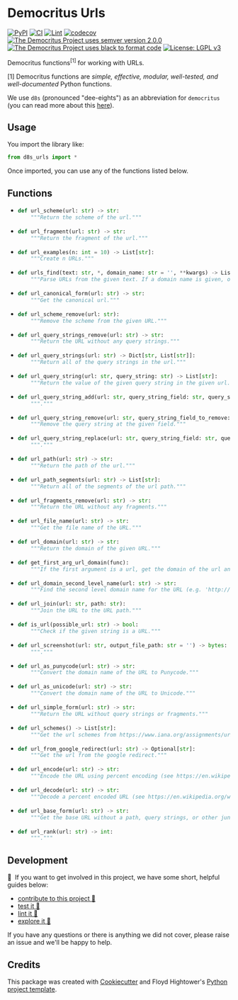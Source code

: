 # Democritus Urls

[![PyPI](https://img.shields.io/pypi/v/d8s-urls.svg)](https://pypi.python.org/pypi/d8s-urls)
[![CI](https://github.com/democritus-project/d8s-urls/workflows/CI/badge.svg)](https://github.com/democritus-project/d8s-urls/actions)
[![Lint](https://github.com/democritus-project/d8s-urls/workflows/Lint/badge.svg)](https://github.com/democritus-project/d8s-urls/actions)
[![codecov](https://codecov.io/gh/democritus-project/d8s-urls/branch/main/graph/badge.svg?token=V0WOIXRGMM)](https://codecov.io/gh/democritus-project/d8s-urls)
[![The Democritus Project uses semver version 2.0.0](https://img.shields.io/badge/-semver%20v2.0.0-22bfda)](https://semver.org/spec/v2.0.0.html)
[![The Democritus Project uses black to format code](https://img.shields.io/badge/code%20style-black-000000.svg)](https://github.com/psf/black)
[![License: LGPL v3](https://img.shields.io/badge/License-LGPL%20v3-blue.svg)](https://choosealicense.com/licenses/lgpl-3.0/)

Democritus functions<sup>[1]</sup> for working with URLs.

[1] Democritus functions are <i>simple, effective, modular, well-tested, and well-documented</i> Python functions.

We use `d8s` (pronounced "dee-eights") as an abbreviation for `democritus` (you can read more about this [here](https://github.com/democritus-project/roadmap#what-is-d8s)).

## Usage

You import the library like:

```python
from d8s_urls import *
```

Once imported, you can use any of the functions listed below.

## Functions

  - ```python
    def url_scheme(url: str) -> str:
        """Return the scheme of the url."""
    ```
  - ```python
    def url_fragment(url: str) -> str:
        """Return the fragment of the url."""
    ```
  - ```python
    def url_examples(n: int = 10) -> List[str]:
        """Create n URLs."""
    ```
  - ```python
    def urls_find(text: str, *, domain_name: str = '', **kwargs) -> List[str]:
        """Parse URLs from the given text. If a domain name is given, only urls with the given domain name will be returned."""
    ```
  - ```python
    def url_canonical_form(url: str) -> str:
        """Get the canonical url."""
    ```
  - ```python
    def url_scheme_remove(url: str):
        """Remove the scheme from the given URL."""
    ```
  - ```python
    def url_query_strings_remove(url: str) -> str:
        """Return the URL without any query strings."""
    ```
  - ```python
    def url_query_strings(url: str) -> Dict[str, List[str]]:
        """Return all of the query strings in the url."""
    ```
  - ```python
    def url_query_string(url: str, query_string: str) -> List[str]:
        """Return the value of the given query string in the given url."""
    ```
  - ```python
    def url_query_string_add(url: str, query_string_field: str, query_string_value: str) -> str:
        """."""
    ```
  - ```python
    def url_query_string_remove(url: str, query_string_field_to_remove: str) -> str:
        """Remove the query string at the given field."""
    ```
  - ```python
    def url_query_string_replace(url: str, query_string_field: str, query_string_value: str) -> str:
        """."""
    ```
  - ```python
    def url_path(url: str) -> str:
        """Return the path of the url."""
    ```
  - ```python
    def url_path_segments(url: str) -> List[str]:
        """Return all of the segments of the url path."""
    ```
  - ```python
    def url_fragments_remove(url: str) -> str:
        """Return the URL without any fragments."""
    ```
  - ```python
    def url_file_name(url: str) -> str:
        """Get the file name of the URL."""
    ```
  - ```python
    def url_domain(url: str) -> str:
        """Return the domain of the given URL."""
    ```
  - ```python
    def get_first_arg_url_domain(func):
        """If the first argument is a url, get the domain of the url and pass that into the function."""
    ```
  - ```python
    def url_domain_second_level_name(url: str) -> str:
        """Find the second level domain name for the URL (e.g. 'http://example.com/test/bingo' => 'example') (see https://en.wikipedia.org/wiki/Domain_name#Second-level_and_lower_level_domains)."""
    ```
  - ```python
    def url_join(url: str, path: str):
        """Join the URL to the URL path."""
    ```
  - ```python
    def is_url(possible_url: str) -> bool:
        """Check if the given string is a URL."""
    ```
  - ```python
    def url_screenshot(url: str, output_file_path: str = '') -> bytes:
        """."""
    ```
  - ```python
    def url_as_punycode(url: str) -> str:
        """Convert the domain name of the URL to Punycode."""
    ```
  - ```python
    def url_as_unicode(url: str) -> str:
        """Convert the domain name of the URL to Unicode."""
    ```
  - ```python
    def url_simple_form(url: str) -> str:
        """Return the URL without query strings or fragments."""
    ```
  - ```python
    def url_schemes() -> List[str]:
        """Get the url schemes from https://www.iana.org/assignments/uri-schemes/uri-schemes.xhtml."""
    ```
  - ```python
    def url_from_google_redirect(url: str) -> Optional[str]:
        """Get the url from the google redirect."""
    ```
  - ```python
    def url_encode(url: str) -> str:
        """Encode the URL using percent encoding (see https://en.wikipedia.org/wiki/Percent-escape)."""
    ```
  - ```python
    def url_decode(url: str) -> str:
        """Decode a percent encoded URL (see https://en.wikipedia.org/wiki/Percent-escape)."""
    ```
  - ```python
    def url_base_form(url: str) -> str:
        """Get the base URL without a path, query strings, or other junk."""
    ```
  - ```python
    def url_rank(url: str) -> int:
        """."""
    ```

## Development

👋 &nbsp;If you want to get involved in this project, we have some short, helpful guides below:

- [contribute to this project 🥇][contributing]
- [test it 🧪][local-dev]
- [lint it 🧹][local-dev]
- [explore it 🔭][local-dev]

If you have any questions or there is anything we did not cover, please raise an issue and we'll be happy to help.

## Credits

This package was created with [Cookiecutter](https://github.com/audreyr/cookiecutter) and Floyd Hightower's [Python project template](https://github.com/fhightower-templates/python-project-template).

[contributing]: https://github.com/democritus-project/.github/blob/main/CONTRIBUTING.md#contributing-a-pr-
[local-dev]: https://github.com/democritus-project/.github/blob/main/CONTRIBUTING.md#local-development-
